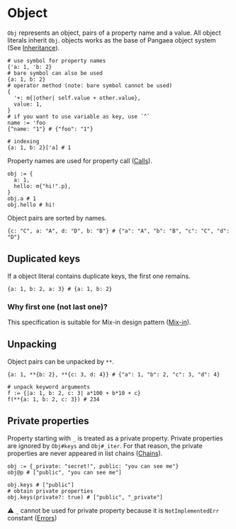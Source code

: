 # Object

`Obj` represents an object, pairs of a property name and a value. All object literals inherit `Obj`.
objects works as the base of Pangaea object system (See [Inheritance](./inheritance.md)).

```pangaea
# use symbol for property names
{'a: 1, 'b: 2}
# bare symbol can also be used
{a: 1, b: 2}
# operator method (note: bare symbol cannot be used)
{
  '+: m{|other| self.value + other.value},
  value: 1,
}
# if you want to use variable as key, use `^`
name := 'foo
{^name: "1"} # {"foo": "1"}

# indexing
{a: 1, b: 2}['a] # 1
```

Property names are used for property call ([Calls](./calls.md)).

```
obj := {
  a: 1,
  hello: m{"hi!".p},
}
obj.a # 1
obj.hello # hi!
```

Object pairs are sorted by names.

```pangaea
{c: "C", a: "A", d: "D", b: "B"} # {"a": "A", "b": "B", "c": "C", "d": "D"}
```

## Duplicated keys

If a object literal contains duplicate keys, the first one remains.

```pangaea
{a: 1, b: 2, a: 3} # {a: 1, b: 2}
```

### Why first one (not last one)?

This specification is suitable for Mix-in design pattern ([Mix-in](./mix-in.md)).

## Unpacking

Object pairs can be unpacked by `**`.

```pangaea
{a: 1, **{b: 2}, **{c: 3, d: 4}} # {"a": 1, "b": 2, "c": 3, "d": 4}

# unpack keyword arguments
f := {|a: 1, b: 2, c: 3| a*100 + b*10 + c}
f(**{a: 1, b: 2, c: 3}) # 234
```

## Private properties

Property starting with `_` is treated as a private property.
Private properties are ignored by `Obj#keys` and `Obj#_iter`.
For that reason, the private properties are never appeared in list chains ([Chains](./chains.md)).

```pangaea
obj := {_private: "secret!", public: "you can see me"}
obj@p # ["public", "you can see me"]

obj.keys # ["public"]
# obtain private properties
obj.keys(private?: true) # ["public", "_private"]
```

:warning: `_` cannot be used for private property because it is `NotImplementedErr` constant ([Errors](./errors.md))
